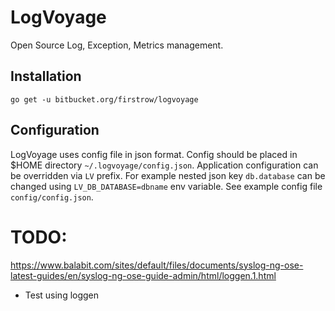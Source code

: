# LogVoyage
Open Source Log, Exception, Metrics management.

## Installation
```
go get -u bitbucket.org/firstrow/logvoyage
```

## Configuration
LogVoyage uses config file in json format. Config should be placed in $HOME directory `~/.logvoyage/config.json`.
Application configuration can be overridden via `LV` prefix. For example nested json key `db.database`
can be changed using `LV_DB_DATABASE=dbname` env variable. See example config file `config/config.json`.

# TODO:
https://www.balabit.com/sites/default/files/documents/syslog-ng-ose-latest-guides/en/syslog-ng-ose-guide-admin/html/loggen.1.html
- Test using loggen